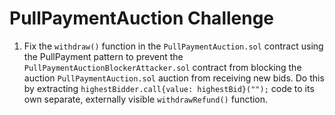 # PullPaymentAuction Challenge

1. Fix the `withdraw()` function in the `PullPaymentAuction.sol` contract using the PullPayment pattern to prevent the `PullPaymentAuctionBlockerAttacker.sol` contract from blocking the auction `PullPaymentAuction.sol` auction from receiving new bids. Do this by extracting `highestBidder.call{value: highestBid}("");` code to its own separate, externally visible `withdrawRefund()` function.
